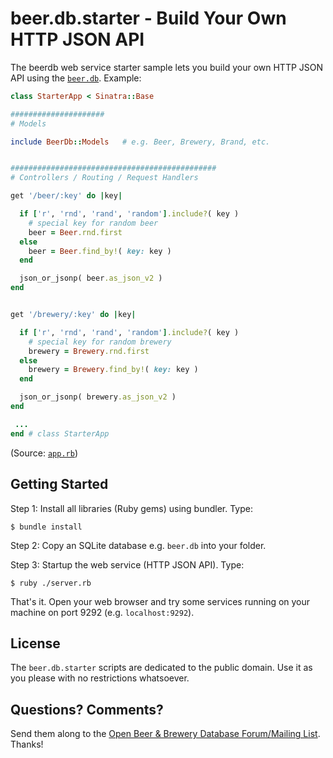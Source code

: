 # beer.db.starter - Build Your Own HTTP JSON API

The beerdb web service starter sample lets you build your own HTTP JSON API
using the
[`beer.db`](https://github.com/openbeer).  Example:

```ruby
class StarterApp < Sinatra::Base

#####################
# Models

include BeerDb::Models   # e.g. Beer, Brewery, Brand, etc.


##############################################
# Controllers / Routing / Request Handlers

get '/beer/:key' do |key|

  if ['r', 'rnd', 'rand', 'random'].include?( key )
    # special key for random beer
    beer = Beer.rnd.first
  else
    beer = Beer.find_by!( key: key )
  end

  json_or_jsonp( beer.as_json_v2 )
end


get '/brewery/:key' do |key|

  if ['r', 'rnd', 'rand', 'random'].include?( key )
    # special key for random brewery
    brewery = Brewery.rnd.first
  else
    brewery = Brewery.find_by!( key: key )
  end

  json_or_jsonp( brewery.as_json_v2 )
end

 ...
end # class StarterApp
```

(Source: [`app.rb`](app.rb))



## Getting Started

Step 1: Install all libraries (Ruby gems) using bundler. Type:

    $ bundle install

Step 2: Copy an SQLite database e.g. `beer.db` into your folder.

Step 3: Startup the web service (HTTP JSON API). Type:

    $ ruby ./server.rb

That's it. Open your web browser and try some services
running on your machine on port 9292 (e.g. `localhost:9292`). 



## License

The `beer.db.starter` scripts are dedicated to the public domain.
Use it as you please with no restrictions whatsoever.


## Questions? Comments?

Send them along to the
[Open Beer & Brewery Database Forum/Mailing List](http://groups.google.com/group/beerdb).
Thanks!

